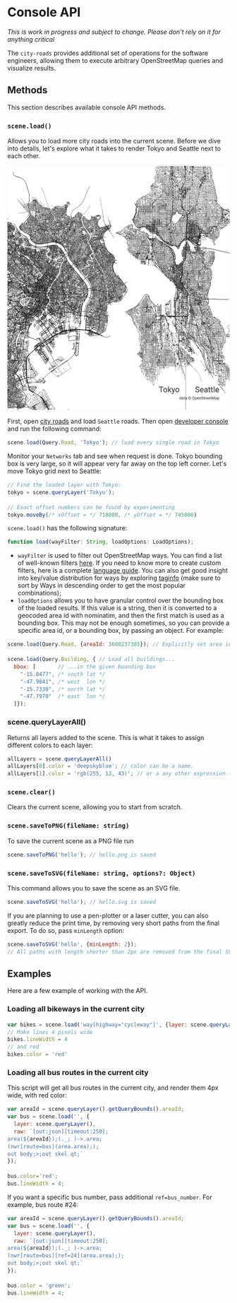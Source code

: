 # Console API

*This is work in progress and subject to change. Please don't rely on it for anything critical* 

The `city-roads` provides additional set of operations for the software engineers, allowing them
to execute arbitrary OpenStreetMap queries and visualize results.

## Methods

This section describes available console API methods.

### `scene.load()`

Allows you to load more city roads into the current scene. Before we dive into details, let's explore what
it takes to render Tokyo and Seattle next to each other. 

![Tokyo and Seattle](./images/tokyo_and_seattle.png)

First, open [city roads](https://anvaka.github.io/city-roads/)
and load `Seattle` roads. Then open [developer console](https://developers.google.com/web/tools/chrome-devtools/open) and run the following command:

``` js
scene.load(Query.Road, 'Tokyo'); // load every single road in Tokyo
```

Monitor your `Networks` tab and see when request is done. Tokyo bounding box is very large,
so it will appear very far away on the top left corner. Let's move Tokyo grid next to Seattle:

``` js
// Find the loaded layer with Tokyo:
tokyo = scene.queryLayer('Tokyo');

// Exact offset numbers can be found by experimenting
tokyo.moveBy(/* xOffset = */ 718000, /* yOffset = */ 745000)
```

`scene.load()` has the following signature:

``` js
function load(wayFilter: String, loadOptions: LoadOptions);
```

* `wayFilter` is used to filter out OpenStreetMap ways. You can find a list of well-known filters [here](https://github.com/anvaka/city-roads/blob/f543a712a0b88b12751aad691baa5eb9d6c0c664/src/lib/Query.js#L6-L24). If you need 
to know more to create custom filters, here is a complete [language guide](https://wiki.openstreetmap.org/wiki/Overpass_API/Overpass_QL). You can also get good insight into key/value distribution for ways by exploring [taginfo](https://taginfo.openstreetmap.org/tags) (make sure to sort by Ways in descending order to get the most popular combinations);
* `loadOptions` allows you to have granular control over the bounding box of the loaded results. If this
value is a string, then it is converted to a geocoded area id with nominatim, and then the first match
is used as a bounding box. This may not be enough sometimes, so you can provide a specific area id, or 
a bounding box, by passing an object. For example:

``` js
scene.load(Query.Road, {areaId: 3600237385}); // Explicitly set area id to Seattle

scene.load(Query.Building, { // Load all buildings...
  bbox: [       // ...in the given bounding box
    "-15.8477", /* south lat */ 
    "-47.9841", /* west  lon */ 
    "-15.7330", /* north lat */ 
    "-47.7970"  /* east  lon */ 
  ]});
```

### scene.queryLayerAll()

Returns all layers added to the scene. This is what it takes to assign different colors to each layer:

``` js
allLayers = scene.queryLayerAll()
allLayers[0].color = 'deepskyblue'; // color can be a name.
allLayers[1].color = 'rgb(255, 12, 43)'; // or a any other expression (rgb, hex, hsl, etc.)
```

### `scene.clear()`

Clears the current scene, allowing you to start from scratch.


### `scene.saveToPNG(fileName: string)`

To save the current scene as a PNG file run

``` js
scene.saveToPNG('hello'); // hello.png is saved
```

### `scene.saveToSVG(fileName: string, options?: Object)`

This command allows you to save the scene as an SVG file.

``` js
scene.saveToSVG('hello'); // hello.svg is saved
```

If you are planning to use a pen-plotter or a laser cutter, you can also
greatly reduce the print time, by removing very short paths from the final
export. To do so, pass `minLength` option:

``` js
scene.saveToSVG('hello', {minLength: 2}); 
// All paths with length shorter than 2px are removed from the final SVG.
```

## Examples

Here are a few example of working with the API.

### Loading all bikeways in the current city

``` js
var bikes = scene.load('way[highway="cycleway"]', {layer: scene.queryLayer()})
// Make lines 4 pixels wide
bikes.lineWidth = 4
// and red
bikes.color = 'red'
```

### Loading all bus routes in the current city

This script will get all bus routes in the current city, and render them 4px wide, with
red color:

``` js
var areaId = scene.queryLayer().getQueryBounds().areaId;
var bus = scene.load('', {
  layer: scene.queryLayer(),
  raw: `[out:json][timeout:250];
area(${areaId});(._; )->.area;
(nwr[route=bus](area.area););
out body;>;out skel qt;`
});

bus.color='red';
bus.lineWidth = 4;
```

If you want a specific bus number, pass additional `ref=bus_number`. For example, bus route #24:

``` js
var areaId = scene.queryLayer().getQueryBounds().areaId;
var bus = scene.load('', {
  layer: scene.queryLayer(),
  raw: `[out:json][timeout:250];
area(${areaId});(._; )->.area;
(nwr[route=bus][ref=24](area.area););
out body;>;out skel qt;`
});

bus.color = 'green';
bus.lineWidth = 4;
```

